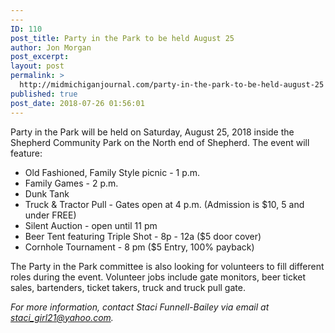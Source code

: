 ```yaml
---
---
ID: 110
post_title: Party in the Park to be held August 25
author: Jon Morgan
post_excerpt:
layout: post
permalink: >
  http://midmichiganjournal.com/party-in-the-park-to-be-held-august-25
published: true
post_date: 2018-07-26 01:56:01
---
```

Party in the Park will be held on Saturday, August 25, 2018 inside the Shepherd Community Park on the North end of Shepherd. The event will feature:
<ul>
 	<li>Old Fashioned, Family Style picnic - 1 p.m.</li>
 	<li>Family Games - 2 p.m.</li>
 	<li>Dunk Tank</li>
 	<li>Truck &amp; Tractor Pull - Gates open at 4 p.m. (Admission is $10, 5 and under FREE)</li>
 	<li>Silent Auction - open until 11 pm</li>
 	<li>Beer Tent featuring Triple Shot - 8p - 12a ($5 door cover)</li>
 	<li>Cornhole Tournament - 8 pm ($5 Entry, 100% payback)</li>
</ul>
The Party in the Park committee is also looking for volunteers to fill different roles during the event. Volunteer jobs include gate monitors, beer ticket sales, bartenders, ticket takers, truck and truck pull gate.

<i>For more information, contact Staci Funnell-Bailey via email at <a href="mailto:staci_girl21@yahoo.com">staci_girl21@yahoo.com</a>.</i>